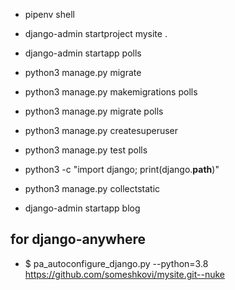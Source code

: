 * pipenv shell
* django-admin startproject mysite .
* django-admin startapp polls
* python3 manage.py migrate
* python3 manage.py makemigrations polls
* python3 manage.py migrate polls
* python3 manage.py createsuperuser
* python3 manage.py test polls
* python3 -c "import django; print(django.__path__)"
* python3 manage.py collectstatic

* django-admin startapp blog

## for django-anywhere
* $ pa_autoconfigure_django.py --python=3.8 https://github.com/someshkovi/mysite.git--nuke                                         